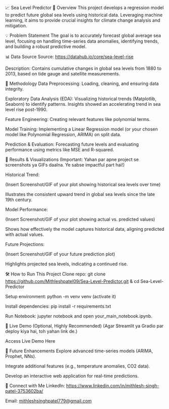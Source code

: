 📈 Sea Level Predictor
🌊 Overview
This project develops a regression model to predict future global sea levels using historical data. Leveraging machine learning, it aims to provide crucial insights for climate change analysis and mitigation.

💡 Problem Statement
The goal is to accurately forecast global average sea level, focusing on handling time-series data anomalies, identifying trends, and building a robust predictive model.

📊 Data Source
Source: https://datahub.io/core/sea-level-rise

Description: Contains cumulative changes in global sea levels from 1880 to 2013, based on tide gauge and satellite measurements.

🚀 Methodology
Data Preprocessing: Loading, cleaning, and ensuring data integrity.

Exploratory Data Analysis (EDA): Visualizing historical trends (Matplotlib, Seaborn) to identify patterns. Insights showed an accelerating trend in sea level rise post-1990.

Feature Engineering: Creating relevant features like polynomial terms.

Model Training: Implementing a Linear Regression model (or your chosen model like Polynomial Regression, ARIMA) on split data.

Prediction & Evaluation: Forecasting future levels and evaluating performance using metrics like MSE and R-squared.

🎯 Results & Visualizations
(Important: Yahan par apne project se screenshots ya GIFs daalna. Ye sabse impactful part hai!)

Historical Trend:

(Insert Screenshot/GIF of your plot showing historical sea levels over time)

Illustrates the consistent upward trend in global sea levels since the late 19th century.

Model Performance:

(Insert Screenshot/GIF of your plot showing actual vs. predicted values)

Shows how effectively the model captures historical data, aligning predicted with actual values.

Future Projections:

(Insert Screenshot/GIF of your future prediction plot)

Highlights projected sea levels, indicating a continued rise.

🛠️ How to Run This Project
Clone repo: git clone https://github.com/Mithleshpatel09/Sea-Level-Predictor.git & cd Sea-Level-Predictor

Setup environment: python -m venv venv (activate it)

Install dependencies: pip install -r requirements.txt

Run Notebook: jupyter notebook and open your_main_notebook.ipynb.

🚀 Live Demo (Optional, Highly Recommended)
(Agar Streamlit ya Gradio par deploy kiya hai, toh yahan link de.)

Access Live Demo Here

🔮 Future Enhancements
Explore advanced time-series models (ARIMA, Prophet, NNs).

Integrate additional features (e.g., temperature anomalies, CO2 data).

Develop an interactive web application for real-time predictions.

📧 Connect with Me
LinkedIn: https://www.linkedin.com/in/mithlesh-singh-patel-3753602ba/

Email: mithleshsinghpatel779@gmail.com

